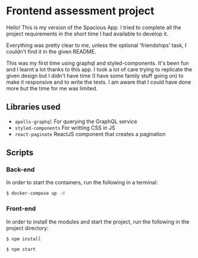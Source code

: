 # Frontend assessment project

Hello!
This is my version of the Spacious App.
I tried to complete all the project requirements in the short time I had available to develop it.

Everything was pretty clear to me, unless the optional 'friendships' task, I couldn't find it in the given README.

This was my first time using graphql and styled-components. It's been fun and I learnt a lot thanks to this app. I took a lot of care trying to replicate the given design but I didn't have time (I have some family stuff going on) to make it responsive and to write the tests. I am aware that I could have done more but the time for me was limited.


## Libraries used

- `apollo-graphql` For querying the GraphQL service
- `styled-components` For writting CSS in JS
- `react-paginate` ReactJS component that creates a pagination


## Scripts

### Back-end

In order to start the containers, run the following in a terminal:

```sh
$ docker-compose up -d
```

### Front-end

In order to install the modules and start the project, run the following in the project directory:

```sh
$ npm install
```

```sh
$ npm start
```

